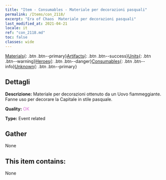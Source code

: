```yaml
---
title: "Item - Consumables - Materiale per decorazioni pasquali"
permalink: /Items/con_2118/
excerpt: "Era of Chaos  Materiale per decorazioni pasquali"
last_modified_at: 2021-04-21
locale: it
ref: "con_2118.md"
toc: false
classes: wide
---
```

 [Materials](/it/Items/){: .btn .btn--primary}[Artifacts](/it/Items/Artifacts/){: .btn .btn--success}[Units](/it/Items/Units/){: .btn .btn--warning}[Heroes](/it/Items/Heroes/){: .btn .btn--danger}[Consumables](/it/Items/Consumables/){: .btn .btn--info}[Unknown](/it/Items/Unknown/){: .btn .btn--primary}

## Dettagli
 **Descrizione:** Materiale per decorazioni ottenuto da un Uovo fiammeggiante. Fanne uso per decorare la Capitale in stile pasquale.

 **Quality:** <span style="color: #DA70D6">OK</span>

 **Type:** Event related

## Gather

  None

## This item contains:

  None

